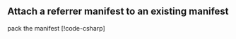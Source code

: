 
## Attach a referrer manifest to an existing manifest

pack the manifest
[!code-csharp[](../../tests/OrasProject.Oras.Tests/documentations/AttachReferrer.cs#L24-L58)]

